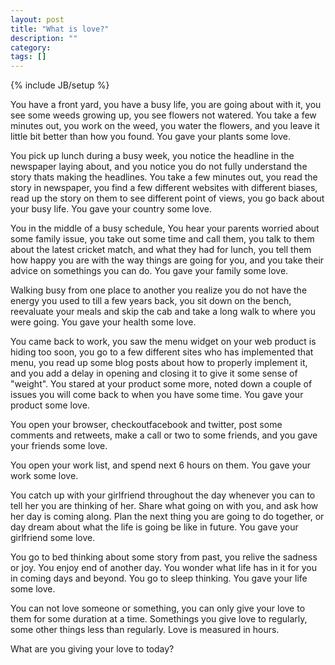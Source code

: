 ```yaml
---
layout: post
title: "What is love?"
description: ""
category: 
tags: []
---
```

{% include JB/setup %}

You have a front yard, you have a busy life, you are going about with
it, you see some weeds growing up, you see flowers not watered. You take
a few minutes out, you work on the weed, you water the flowers, and you
leave it little bit better than how you found. You gave your plants some
love.

You pick up lunch during a busy week, you notice the headline in the
newspaper laying about, and you notice you do not fully understand the
story thats making the headlines. You take a few minutes out, you read
the story in newspaper, you find a few different websites with different
biases, read up the story on them to see different point of views, you
go back about your busy life. You gave your country some love.

You in the middle of a busy schedule, You hear your parents worried about some family issue, you take out some time and call them, you talk to them about the latest cricket match, and what they had for lunch, you tell them how happy you are with the way things are going for you, and you take their advice on somethings you can do. You gave your family some love.

Walking busy from one place to another you realize you do not have the
energy you used to till a few years back, you sit down on the bench,
reevaluate your meals and skip the cab and take a long walk to where you
were going. You gave your health some love.

You came back to work, you saw the menu widget on your web product is
hiding too soon, you go to a few different sites who has implemented
that menu, you read up some blog posts about how to properly implement
it, and you add a delay in opening and closing it to give it some sense
of "weight". You stared at your product some more, noted down a couple of issues you will come back to when you have some time. You gave your product some love.  

You open your browser, checkoutfacebook and twitter, post some comments
and retweets, make a call or two to some friends, and you gave your
friends some love.

You open your work list, and spend next 6 hours on them. You gave your
work some love.

You catch up with your girlfriend throughout the day whenever you can to
tell her you are thinking of her. Share what going on with you, and ask
how her day is coming along. Plan the next thing you are going to do
together, or day dream about what the life is going be like in future.
You gave your girlfriend some love.

You go to bed thinking about some story from past, you relive the
sadness or joy. You enjoy end of another day. You wonder what life has
in it for you in coming days and beyond. You go to sleep thinking. You
gave your life some love.

You can not love someone or something, you can only give your love to
them for some duration at a time. Somethings you give love to regularly,
some other things less than regularly. Love is measured in hours.

What are you giving your love to today?
